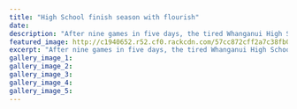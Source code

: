 ```yaml
---
title: "High School finish season with flourish"
date: 
description: "After nine games in five days, the tired Whanganui High School and Wanganui Collegiate players get together after their match yesterday, Wanganui Chronicle article on 2/9/16..."
featured_image: http://c1940652.r52.cf0.rackcdn.com/57cc872cff2a7c38fb001a99/WHSvColleg-playing-for-78th.-WHS-won-2-Sept-Chron.jpg
excerpt: "After nine games in five days, the tired Whanganui High School and Wanganui Collegiate players get together after their match yesterday."
gallery_image_1: 
gallery_image_2: 
gallery_image_3: 
gallery_image_4: 
gallery_image_5: 
---
```

